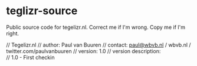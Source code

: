 # teglizr-source
Public source code for tegelizr.nl. Correct me if I'm wrong. Copy me if I'm right.

//	Tegelizr.nl
//	author:						Paul van Buuren
//	contact:					paul@wbvb.nl / wbvb.nl / twitter.com/paulvanbuuren
//	version:					1.0
//	version description:		
//	1.0 - First checkin
